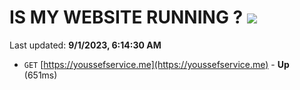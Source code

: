 # IS MY WEBSITE RUNNING ? [![](https://img.shields.io/static/v1?label=Sponsor&message=%E2%9D%A4&logo=GitHub&color=%23fe8e86)](https://github.com/sponsors/<username>)

Last updated: **9/1/2023, 6:14:30 AM**

- `GET` [https://youssefservice.me](https://youssefservice.me) - **Up** (651ms)
